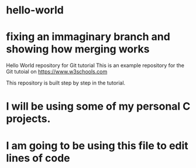 # hello-world
# fixing an immaginary branch and showing how merging works

Hello World repository for Git tutorial
This is an example repository for the Git tutoial on https://www.w3schools.com

This repository is built step by step in the tutorial.

# I will be using some of my personal C projects.
# I am going to be using this file to edit lines of code
